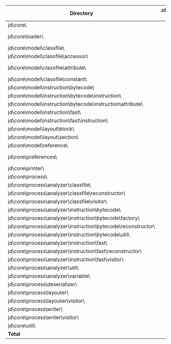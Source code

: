 | Directory                                                    | .class-files | bytes         | done files |
| ------------------------------------------------------------ | -----------: | ------------: | ---------: |
| jd\core\                                                     |          2   |         700   |        1   |
| jd\core\loader\                                              |          2   |         776   | ALL DONE   |
| jd\core\model\classfile\                                     |         10   |      37,514   |            |
| jd\core\model\classfile\accessor\                            |          7   |       4,557   |            |
| jd\core\model\classfile\attribute\                           |         30   |      18,005   | ALL DONE   |
| jd\core\model\classfile\constant\                            |         14   |       8,213   |        2   |
| jd\core\model\instruction\bytecode\                          |          1   |      15,807   |            |
| jd\core\model\instruction\bytecode\instruction\              |         75   |      80,713   |            |
| jd\core\model\instruction\bytecode\instruction\attribute\    |          1   |         347   |            |
| jd\core\model\instruction\fast\                              |          1   |       1,792   |            |
| jd\core\model\instruction\fast\instruction\                  |         13   |      15,493   |            |
| jd\core\model\layout\block\                                  |         48   |      38,994   |            |
| jd\core\model\layout\section\                                |          1   |       1,152   |            |
| jd\core\model\reference\                                     |          2   |       2,582   |            |
| jd\core\preferences\                                         |          1   |         703   | ALL DONE   |
| jd\core\printer\                                             |          2   |      12,402   |        1   |
| jd\core\process\                                             |          1   |       2,412   |            |
| jd\core\process\analyzer\classfile\                          |          6   |      83,829   |            |
| jd\core\process\analyzer\classfile\reconstructor\            |         14   |      74,201   |            |
| jd\core\process\analyzer\classfile\visitor\                  |         19   |     175,320   |            |
| jd\core\process\analyzer\instruction\bytecode\               |          4   |      23,847   |            |
| jd\core\process\analyzer\instruction\bytecode\factory\       |         75   |     178,162   |            |
| jd\core\process\analyzer\instruction\bytecode\reconstructor\ |          1   |       4,365   |            |
| jd\core\process\analyzer\instruction\bytecode\util\          |          1   |       1,782   |            |
| jd\core\process\analyzer\instruction\fast\                   |         10   |     136,689   |            |
| jd\core\process\analyzer\instruction\fast\reconstructor\     |          8   |      31,863   |            |
| jd\core\process\analyzer\instruction\fast\visitor\           |          4   |      36,850   |            |
| jd\core\process\analyzer\util\                               |          2   |       4,671   |            |
| jd\core\process\analyzer\variable\                           |          2   |       5,537   |            |
| jd\core\process\deserializer\                                |          4   |      19,577   |            |
| jd\core\process\layouter\                                    |          5   |      74,021   |            |
| jd\core\process\layouter\visitor\                            |          5   |      23,311   |            |
| jd\core\process\writer\                                      |          9   |      83,294   |            |
| jd\core\process\writer\visitor\                              |          1   |      42,694   |            |
| jd\core\util\                                                |         14   |      20,867   |        2   |
| **Total**                                                    |      **395** | **1,263,042** |     **39** |
